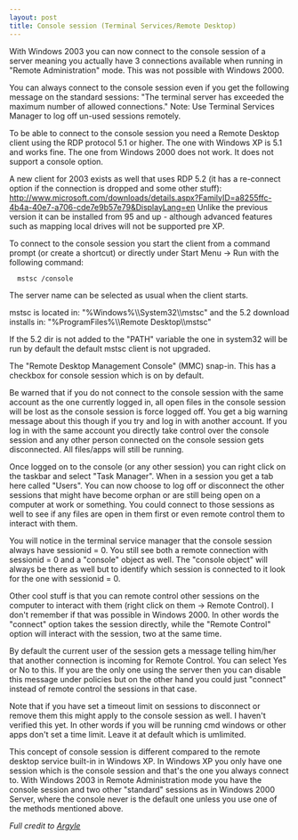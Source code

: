 ```yaml
---
layout: post 
title: Console session (Terminal Services/Remote Desktop)
---
```


With Windows 2003 you can now connect to the console session of a server
meaning you actually have 3 connections available when running in
\"Remote Administration\" mode. This was not possible with Windows 2000.

You can always connect to the console session even if you get the
following message on the standard sessions: \"The terminal server has
exceeded the maximum number of allowed connections.\" Note: Use Terminal
Services Manager to log off un-used sessions remotely.

To be able to connect to the console session you need a Remote Desktop
client using the RDP protocol 5.1 or higher. The one with Windows XP is
5.1 and works fine. The one from Windows 2000 does not work. It does not
support a console option.

A new client for 2003 exists as well that uses RDP 5.2 (it has a
re-connect option if the connection is dropped and some other stuff):
<http://www.microsoft.com/downloads/details.aspx?FamilyID=a8255ffc-4b4a-40e7-a706-cde7e9b57e79&DisplayLang=en>
Unlike the previous version it can be installed from 95 and up -
although advanced features such as mapping local drives will not be
supported pre XP.

To connect to the console session you start the client from a command
prompt (or create a shortcut) or directly under Start Menu -\> Run with
the following command:

`  mstsc /console`

The server name can be selected as usual when the client starts.

mstsc is located in: \"%Windows%\\\\System32\\\\mstsc\" and the 5.2
download installs in: \"%ProgramFiles%\\\\Remote Desktop\\\\mstsc\"

If the 5.2 dir is not added to the \"PATH\" variable the one in system32
will be run by default the default mstsc client is not upgraded.

The \"Remote Desktop Management Console\" (MMC) snap-in. This has a
checkbox for console session which is on by default.

Be warned that if you do not connect to the console session with the
same account as the one currently logged in, all open files in the
console session will be lost as the console session is force logged off.
You get a big warning message about this though if you try and log in
with another account. If you log in with the same account you directly
take control over the console session and any other person connected on
the console session gets disconnected. All files/apps will still be
running.

Once logged on to the console (or any other session) you can right click
on the taskbar and select \"Task Manager\". When in a session you get a
tab here called \"Users\". You can now choose to log off or disconnect
the other sessions that might have become orphan or are still being open
on a computer at work or something. You could connect to those sessions
as well to see if any files are open in them first or even remote
control them to interact with them.

You will notice in the terminal service manager that the console session
always have sessionid = 0. You still see both a remote connection with
sessionid = 0 and a \"console\" object as well. The \"console object\"
will always be there as well but to identify which session is connected
to it look for the one with sessionid = 0.

Other cool stuff is that you can remote control other sessions on the
computer to interact with them (right click on them -\> Remote Control).
I don\'t remember if that was possible in Windows 2000. In other words
the \"connect\" option takes the session directly, while the \"Remote
Control\" option will interact with the session, two at the same time.

By default the current user of the session gets a message telling
him/her that another connection is incoming for Remote Control. You can
select Yes or No to this. If you are the only one using the server then
you can disable this message under policies but on the other hand you
could just \"connect\" instead of remote control the sessions in that
case.

Note that if you have set a timeout limit on sessions to disconnect or
remove them this might apply to the console session as well. I haven\'t
verified this yet. In other words if you will be running cmd windows or
other apps don\'t set a time limit. Leave it at default which is
umlimited.

This concept of console session is different compared to the remote
desktop service built-in in Windows XP. In Windows XP you only have one
session which is the console session and that\'s the one you always
connect to. With Windows 2003 in Remote Administration mode you have the
console session and two other \"standard\" sessions as in Windows 2000
Server, where the console never is the default one unless you use one of
the methods mentioned above.

*Full credit to
[Argyle](http://forums.theplanet.com/index.php?s=17fbd90104cc8defc9bde032fcf52158&showuser=38621)*
